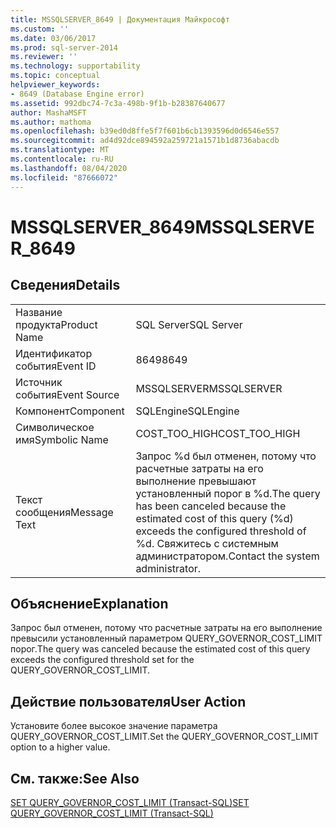 ```yaml
---
title: MSSQLSERVER_8649 | Документация Майкрософт
ms.custom: ''
ms.date: 03/06/2017
ms.prod: sql-server-2014
ms.reviewer: ''
ms.technology: supportability
ms.topic: conceptual
helpviewer_keywords:
- 8649 (Database Engine error)
ms.assetid: 992dbc74-7c3a-498b-9f1b-b28387640677
author: MashaMSFT
ms.author: mathoma
ms.openlocfilehash: b39ed0d8ffe5f7f601b6cb1393596d0d6546e557
ms.sourcegitcommit: ad4d92dce894592a259721a1571b1d8736abacdb
ms.translationtype: MT
ms.contentlocale: ru-RU
ms.lasthandoff: 08/04/2020
ms.locfileid: "87666072"
---
```

# <a name="mssqlserver_8649"></a><span data-ttu-id="08a69-102">MSSQLSERVER_8649</span><span class="sxs-lookup"><span data-stu-id="08a69-102">MSSQLSERVER_8649</span></span>
    
## <a name="details"></a><span data-ttu-id="08a69-103">Сведения</span><span class="sxs-lookup"><span data-stu-id="08a69-103">Details</span></span>  
  
|||  
|-|-|  
|<span data-ttu-id="08a69-104">Название продукта</span><span class="sxs-lookup"><span data-stu-id="08a69-104">Product Name</span></span>|<span data-ttu-id="08a69-105">SQL Server</span><span class="sxs-lookup"><span data-stu-id="08a69-105">SQL Server</span></span>|  
|<span data-ttu-id="08a69-106">Идентификатор события</span><span class="sxs-lookup"><span data-stu-id="08a69-106">Event ID</span></span>|<span data-ttu-id="08a69-107">8649</span><span class="sxs-lookup"><span data-stu-id="08a69-107">8649</span></span>|  
|<span data-ttu-id="08a69-108">Источник события</span><span class="sxs-lookup"><span data-stu-id="08a69-108">Event Source</span></span>|<span data-ttu-id="08a69-109">MSSQLSERVER</span><span class="sxs-lookup"><span data-stu-id="08a69-109">MSSQLSERVER</span></span>|  
|<span data-ttu-id="08a69-110">Компонент</span><span class="sxs-lookup"><span data-stu-id="08a69-110">Component</span></span>|<span data-ttu-id="08a69-111">SQLEngine</span><span class="sxs-lookup"><span data-stu-id="08a69-111">SQLEngine</span></span>|  
|<span data-ttu-id="08a69-112">Символическое имя</span><span class="sxs-lookup"><span data-stu-id="08a69-112">Symbolic Name</span></span>|<span data-ttu-id="08a69-113">COST_TOO_HIGH</span><span class="sxs-lookup"><span data-stu-id="08a69-113">COST_TOO_HIGH</span></span>|  
|<span data-ttu-id="08a69-114">Текст сообщения</span><span class="sxs-lookup"><span data-stu-id="08a69-114">Message Text</span></span>|<span data-ttu-id="08a69-115">Запрос %d был отменен, потому что расчетные затраты на его выполнение превышают установленный порог в %d.</span><span class="sxs-lookup"><span data-stu-id="08a69-115">The query has been canceled because the estimated cost of this query (%d) exceeds the configured threshold of %d.</span></span> <span data-ttu-id="08a69-116">Свяжитесь с системным администратором.</span><span class="sxs-lookup"><span data-stu-id="08a69-116">Contact the system administrator.</span></span>|  
  
## <a name="explanation"></a><span data-ttu-id="08a69-117">Объяснение</span><span class="sxs-lookup"><span data-stu-id="08a69-117">Explanation</span></span>  
 <span data-ttu-id="08a69-118">Запрос был отменен, потому что расчетные затраты на его выполнение превысили установленный параметром QUERY_GOVERNOR_COST_LIMIT порог.</span><span class="sxs-lookup"><span data-stu-id="08a69-118">The query was canceled because the estimated cost of this query exceeds the configured threshold set for the QUERY_GOVERNOR_COST_LIMIT.</span></span>  
  
## <a name="user-action"></a><span data-ttu-id="08a69-119">Действие пользователя</span><span class="sxs-lookup"><span data-stu-id="08a69-119">User Action</span></span>  
 <span data-ttu-id="08a69-120">Установите более высокое значение параметра QUERY_GOVERNOR_COST_LIMIT.</span><span class="sxs-lookup"><span data-stu-id="08a69-120">Set the QUERY_GOVERNOR_COST_LIMIT option to a higher value.</span></span>  
  
## <a name="see-also"></a><span data-ttu-id="08a69-121">См. также:</span><span class="sxs-lookup"><span data-stu-id="08a69-121">See Also</span></span>  
 [<span data-ttu-id="08a69-122">SET QUERY_GOVERNOR_COST_LIMIT (Transact-SQL)</span><span class="sxs-lookup"><span data-stu-id="08a69-122">SET QUERY_GOVERNOR_COST_LIMIT &#40;Transact-SQL&#41;</span></span>](/sql/t-sql/statements/set-query-governor-cost-limit-transact-sql)  
  
  
